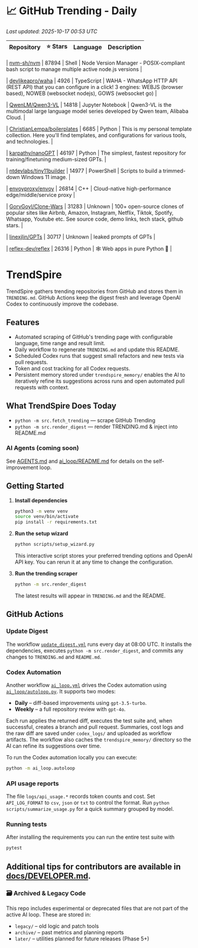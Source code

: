 <!-- TRENDING_START -->
# 📈 GitHub Trending - Daily

_Last updated: 2025-10-17 00:53 UTC_

| Repository | ⭐ Stars | Language | Description |
|------------|--------:|----------|-------------|

| [nvm-sh/nvm](https://github.com/nvm-sh/nvm) | 87894 | Shell | Node Version Manager - POSIX-compliant bash script to manage multiple active node.js versions |

| [devlikeapro/waha](https://github.com/devlikeapro/waha) | 4926 | TypeScript | WAHA - WhatsApp HTTP API (REST API) that you can configure in a click! 3 engines: WEBJS (browser based), NOWEB (websocket nodejs), GOWS (websocket go) |

| [QwenLM/Qwen3-VL](https://github.com/QwenLM/Qwen3-VL) | 14818 | Jupyter Notebook | Qwen3-VL is the multimodal large language model series developed by Qwen team, Alibaba Cloud. |

| [ChristianLempa/boilerplates](https://github.com/ChristianLempa/boilerplates) | 6685 | Python | This is my personal template collection. Here you'll find templates, and configurations for various tools, and technologies. |

| [karpathy/nanoGPT](https://github.com/karpathy/nanoGPT) | 46197 | Python | The simplest, fastest repository for training/finetuning medium-sized GPTs. |

| [ntdevlabs/tiny11builder](https://github.com/ntdevlabs/tiny11builder) | 14977 | PowerShell | Scripts to build a trimmed-down Windows 11 image. |

| [envoyproxy/envoy](https://github.com/envoyproxy/envoy) | 26814 | C++ | Cloud-native high-performance edge/middle/service proxy |

| [GorvGoyl/Clone-Wars](https://github.com/GorvGoyl/Clone-Wars) | 31283 | Unknown | 100+ open-source clones of popular sites like Airbnb, Amazon, Instagram, Netflix, Tiktok, Spotify, Whatsapp, Youtube etc. See source code, demo links, tech stack, github stars. |

| [linexjlin/GPTs](https://github.com/linexjlin/GPTs) | 30717 | Unknown | leaked prompts of GPTs |

| [reflex-dev/reflex](https://github.com/reflex-dev/reflex) | 26316 | Python | 🕸️ Web apps in pure Python 🐍 |
<!-- TRENDING_END -->

# TrendSpire

TrendSpire gathers trending repositories from GitHub and stores them in `TRENDING.md`. GitHub Actions keep the digest fresh and leverage OpenAI Codex to continuously improve the codebase.

## Features

- Automated scraping of GitHub's trending page with configurable language, time range and result limit.
- Daily workflow to regenerate `TRENDING.md` and update this README.
- Scheduled Codex runs that suggest small refactors and new tests via pull requests.
- Token and cost tracking for all Codex requests.
- Persistent memory stored under `trendspire_memory/` enables the AI to
  iteratively refine its suggestions across runs and open automated pull
  requests with context.

## What TrendSpire Does Today

- `python -m src.fetch_trending` — scrape GitHub Trending
- `python -m src.render_digest` — render TRENDING.md & inject into README.md

### AI Agents (coming soon)
See [AGENTS.md](./AGENTS.md) and [ai_loop/README.md](./ai_loop/README.md) for details on the self-improvement loop.

## Getting Started

1. **Install dependencies**
   ```bash
   python3 -m venv venv
   source venv/bin/activate
   pip install -r requirements.txt
   ```

2. **Run the setup wizard**
   ```bash
   python scripts/setup_wizard.py
   ```
   This interactive script stores your preferred trending options and OpenAI API key.
   You can rerun it at any time to change the configuration.

3. **Run the trending scraper**
   ```bash
   python -m src.render_digest
   ```
   The latest results will appear in `TRENDING.md` and the README.


## GitHub Actions

### Update Digest

The workflow [`update_digest.yml`](.github/workflows/update_digest.yml) runs every day at 08:00 UTC. It installs the dependencies, executes `python -m src.render_digest`, and commits any changes to `TRENDING.md` and `README.md`.

### Codex Automation

Another workflow [`ai_loop.yml`](.github/workflows/ai_loop.yml) drives the Codex automation using [`ai_loop/autoloop.py`](ai_loop/autoloop.py). It supports two modes:

- **Daily** – diff-based improvements using `gpt-3.5-turbo`.
- **Weekly** – a full repository review with `gpt-4o`.

Each run applies the returned diff, executes the test suite and, when successful, creates a branch and pull request. Summaries, cost logs and the raw diff are saved under `codex_logs/` and uploaded as workflow artifacts. The workflow also caches the `trendspire_memory/` directory so the AI can refine its suggestions over time.

To run the Codex automation locally you can execute:

```bash
python -m ai_loop.autoloop
```

### API usage reports

The file `logs/api_usage.*` records token counts and cost. Set `API_LOG_FORMAT`
to `csv`, `json` or `txt` to control the format. Run `python
scripts/summarize_usage.py` for a quick summary grouped by model.

### Running tests

After installing the requirements you can run the entire test suite with

```bash
pytest
```

Additional tips for contributors are available in
[docs/DEVELOPER.md](docs/DEVELOPER.md).
---

### 🗃 Archived & Legacy Code

This repo includes experimental or deprecated files that are not part of the active AI loop. These are stored in:

- `legacy/` – old logic and patch tools
- `archive/` – past metrics and planning reports
- `later/` – utilities planned for future releases (Phase 5+)
